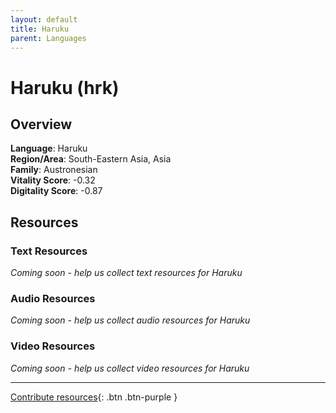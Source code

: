 ```yaml
---
layout: default
title: Haruku
parent: Languages
---
```


# Haruku (hrk)

## Overview

**Language**: Haruku  
**Region/Area**: South-Eastern Asia, Asia  
**Family**: Austronesian  
**Vitality Score**: -0.32  
**Digitality Score**: -0.87  

## Resources

### Text Resources
*Coming soon - help us collect text resources for Haruku*

### Audio Resources
*Coming soon - help us collect audio resources for Haruku*

### Video Resources
*Coming soon - help us collect video resources for Haruku*

---

[Contribute resources](https://fairtrain.github.io/){: .btn .btn-purple }
